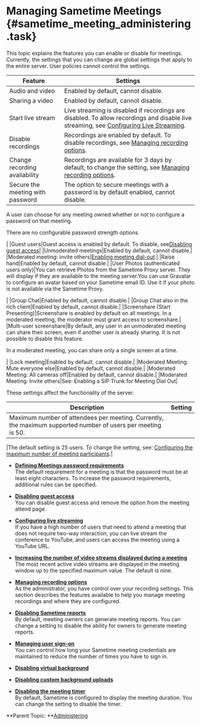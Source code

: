 # Managing Sametime Meetings {#sametime_meeting_administering .task}

This topic explains the features you can enable or disable for meetings. Currently, the settings that you can change are global settings that apply to the entire server. User policies cannot control the settings.

|Feature|Settings|
|-------|--------|
|Audio and video|Enabled by default, cannot disable.|
|Sharing a video|Enabled by default, cannot disable.|
|Start live stream|Live streaming is disabled if recordings are disabled. To allow recordings and disable live streaming, see [Configuring Live Streaming](enable_disable.md).|
|Disable recordings|Recordings are enabled by default. To disable recordings, see [Managing recording options](recording.md).|
|Change recording availability|Recordings are available for 3 days by default, to change the setting, see [Managing recording options](recording.md).|
|Secure the meeting with password|The option to secure meetings with a password is by default enabled, cannot disable.

 A user can choose for any meeting owned whether or not to configure a password on that meeting.

 There are no configurable password strength options.

|
|Guest users|Guest access is enabled by default. To disable, see[Disabling guest access](disable_guest_access.md)|
|Unmoderated meetings|Enabled by default, cannot disable.|
|Moderated meeting: invite others|[Enabling meeting dial-out](enable_dial_out.md).|
|Raise hand|Enabled by default, cannot disable.|
|User Photos \(authenticated users only\)|You can retrieve Photos from the Sametime Proxy server. They will display if they are available to the meeting server.You can use Gravatar to configure an avatar based on your Sametime email ID. Use it if your photo is not available via the Sametime Proxy.

|
|Group Chat|Enabled by default, cannot disable.|
|Group Chat also in the rich client|Enabled by default, cannot disable.|
|Screenshare \(Start Presenting\)|Screenshare is enabled by default on all meetings. In a moderated meeting, the moderator must grant access to screenshare.|
|Multi-user screenshare|By default, any user in an unmoderated meeting can share their screen, even if another user is already sharing. It is not possible to disable this feature.

 In a moderated meeting, you can share only a single screen at a time.

|
|Lock meeting|Enabled by default, cannot disable.|
|Moderated Meeting: Mute everyone else|Enabled by default, cannot disable.|
|Moderated Meeting: All cameras off|Enabled by default, cannot disable.|
|Moderated Meeting: Invite others|See: Enabling a SIP Trunk for Meeting Dial Out|

These settings affect the functionality of the server.

|Description|Setting|
|-----------|-------|
|Maximum number of attendees per meeting. Currently, the maximum supported number of users per meeting is 50.

|The default setting is 25 users. To change the setting, see: [Configuring the maximum number of meeting participants](meetings_configuring_max.md).|

-   **[Defining Meetings password requirements](meetings_passwords.md)**  
The default requirement for a meeting is that the password must be at least eight characters. To increase the password requirements, additional rules can be specified.
-   **[Disabling guest access](disable_guest_access.md)**  
You can disable guest access and remove the option from the meeting attend page.
-   **[Configuring live streaming](enable_disable.md)**  
If you have a high number of users that need to attend a meeting that does not require two-way interaction, you can live stream the conference to YouTube, and users can access the meeting using a YouTube URL.
-   **[Increasing the number of video streams displayed during a meeting](increase_activecameras.md)**  
The most recent active video streams are displayed in the meeting window up to the specified maximum value. The default is nine.
-   **[Managing recording options](recording.md)**  
As the administrator, you have control over your recording settings. This section describes the features available to help you manage meeting recordings and where they are configured.
-   **[Disabling Sametime reports](t_disable_generate_report.md)**  
 By default, meeting owners can generate meeting reports. You can change a setting to disable the ability for owners to generate meeting reports.
-   **[Managing user sign-on](control_validity_length.md)**  
You can control how long your Sametime meeting credentials are maintained to reduce the number of times you have to sign in.
-   **[Disabling virtual background](disable_background.md)**  

-   **[Disabling custom background uploads](t_disable_background_upload.md)**  

-   **[Disabling the meeting timer](t_disabling_timer.md)**  
By default, Sametime is configured to display the meeting duration. You can change the setting to disable the timer.

**Parent Topic: **[Administering](administering.md)


